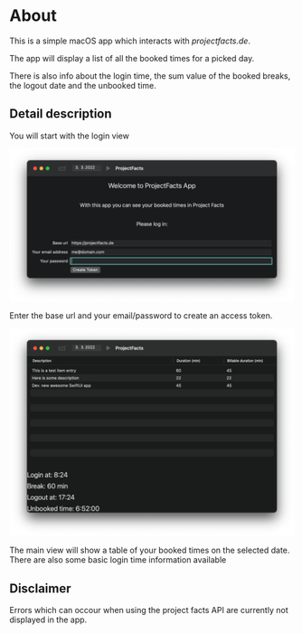 # About


This is a simple macOS app which interacts with *projectfacts.de*.

The app will display a list of all the booked times for a picked day.

There is also info about the login time, the sum value of the booked breaks, the logout date and the unbooked time. 



## Detail description

You will start with the login view

![Login view](Images/01.png)

Enter the base url and your email/password to create an access token.

![Login view](Images/02.png)

The main view will show a table of your booked times on the selected date.
There are also some basic login time information available



## Disclaimer

Errors which can occour when using the project facts API are currently not displayed in the app.
